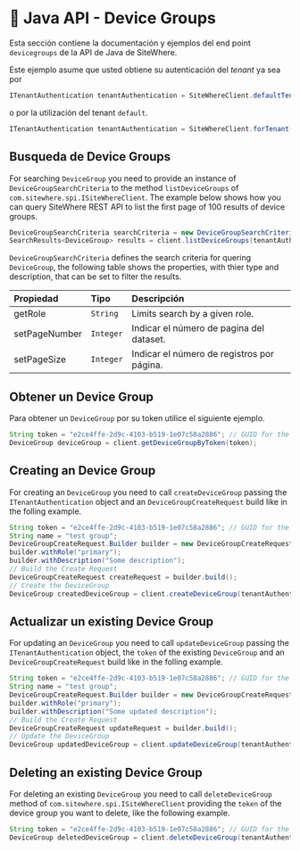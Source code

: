 # :book: Java API - Device Groups

<Seo/>

Esta sección contiene la documentación y ejemplos del end point `devicegroups` de la API de Java de SiteWhere.

Este ejemplo asume que usted obtiene su autenticación del *tenant* ya sea por

```java
ITenantAuthentication tenantAuthentication = SiteWhereClient.defaultTenant();
```

o por la utilización del tenant `default`.

```java
ITenantAuthentication tenantAuthentication = SiteWhereClient.forTenant("token", "auth");
```

## Busqueda de Device Groups

For searching `DeviceGroup` you need to provide an instance of `DeviceGroupSearchCriteria` to the method
`listDeviceGroups` of `com.sitewhere.spi.ISiteWhereClient`. The example below shows how you can query SiteWhere
REST API to list the first page of 100 results of device groups.

```java
DeviceGroupSearchCriteria searchCriteria = new DeviceGroupSearchCriteria(1, 100);
SearchResults<DeviceGroup> results = client.listDeviceGroups(tenantAuthentication, searchCriteria);
```

`DeviceGroupSearchCriteria` defines the search criteria for quering `DeviceGroup`, the following table shows the properties, with
thier type and description, that can be set to filter the results.

| Propiedad              | Tipo        | Descripción                                                    |
|:-----------------------|:------------|:---------------------------------------------------------------|
| getRole                | `String`    | Limits search by a given role.                                 |
| setPageNumber          | `Integer`   | Indicar el número de pagina del dataset.                       |
| setPageSize            | `Integer`   | Indicar el número de registros por página.                     |

## Obtener un Device Group

Para obtener un `DeviceGroup` por su token utilice el siguiente ejemplo.

```java
String token = "e2ce4ffe-2d9c-4103-b519-1e07c58a2886"; // GUID for the DeviceGroup
DeviceGroup deviceGroup = client.getDeviceGroupByToken(token);
```

## Creating an Device Group

For creating an `DeviceGroup` you need to call `createDeviceGroup` passing the `ITenantAuthentication` object and an
`DeviceGroupCreateRequest` build like in the folling example.

```java
String token = "e2ce4ffe-2d9c-4103-b519-1e07c58a2886"; // GUID for the DeviceGroup
String name = "test group";
DeviceGroupCreateRequest.Builder builder = new DeviceGroupCreateRequest.Builder(token, name);
builder.withRole("primary");
builder.withDescription("Some description");
// Build the Create Request
DeviceGroupCreateRequest createRequest = builder.build();
// Create the DeviceGroup
DeviceGroup createdDeviceGroup = client.createDeviceGroup(tenantAuthentication, createRequest);
```

## Actualizar un existing Device Group

For updating an `DeviceGroup` you need to call `updateDeviceGroup` passing the `ITenantAuthentication` object,
the `token` of the existing `DeviceGroup` and an `DeviceGroupCreateRequest` build like in the folling example.

```java
String token = "e2ce4ffe-2d9c-4103-b519-1e07c58a2886"; // GUID for the DeviceGroup
String name = "test group";
DeviceGroupCreateRequest.Builder builder = new DeviceGroupCreateRequest.Builder(token, name);
builder.withRole("primary");
builder.withDescription("Some updated description");
// Build the Create Request
DeviceGroupCreateRequest updateRequest = builder.build();
// Update the DeviceGroup
DeviceGroup updatedDeviceGroup = client.updateDeviceGroup(tenantAuthentication, token, updateRequest);
```

## Deleting an existing Device Group

For deleting an existing `DeviceGroup` you need to call `deleteDeviceGroup` method of `com.sitewhere.spi.ISiteWhereClient`
providing the `token` of the device group you want to delete, like the following example.

```java
String token = "e2ce4ffe-2d9c-4103-b519-1e07c58a2886"; // GUID for the DeviceGroup
DeviceGroup deletedDeviceGroup = client.deleteDeviceGroup(tenantAuthentication, token);
```
